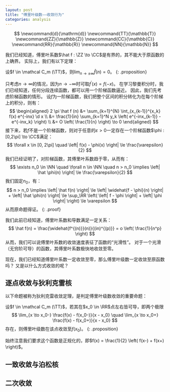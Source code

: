 ```yaml
---
layout: post
title: "傅里叶级数——收敛行为"
categories: analysis
---
```


$$
\newcommand{d}{\mathrm{d}}
\newcommand{TT}{\mathbb{T}}
\newcommand{ZZ}{\mathbb{Z}}
\newcommand{CC}{\mathbb{C}}
\newcommand{RR}{\mathbb{R}}
\newcommand{NN}{\mathbb{N}}
$$

我们已经知道，傅里叶系数$\hat f : \ZZ \to \CC$是有界的，其不能大于原函数的上确界。
实际上，我们有以下定理：

设$f \in \mathcal C_m (\TT)$，则$\lim_{n \to \pm \infty} \hat f (n) = 0$。
{: .proposition}

只考虑$n \to \infty$的情况，因为$n \to -\infty$时可取$f^\prime(x) = f(-x)$。
在学习黎曼积分时，我们已经知道，任何分段连续函数，都可以用一个阶梯函数逼近。
因此，我们先考虑阶梯函数的情形。
设$f$为一阶梯函数，我们把整个区间的积分转化为在每个阶梯上的积分，则有：
$$
\begin{aligned}
2 \pi \hat f (n)
&= \sum_{k=1}^{N} \int_{x_{k-1}}^{x_k} f(x) e^{-inx} \d x \\
&= \frac{1}{in} \sum_{k=1}^N y_k \left( e^{-inx_{k-1}} - e^{-inx_k} \right) \\
&= O \left( \frac{1}{n} \right) \to 0 
\end{aligned}
$$
接下来，若$f$不是一个阶梯函数，则对于任意的$\varepsilon > 0$一定存在一个阶梯函数$\phi : [0,2\pi] \to \CC$满足：
$$
\forall x \in [0, 2\pi] \quad \left| f(x) - \phi(x) \right| \le \frac{\varepsilon}{2}
$$
我们已经证明了，对阶梯函数，其傅里叶系数趋于零，从而有：
$$
\exists n_0 \in \NN \quad \forall n \in \NN \quad 
n > n_0 \implies \left| \hat \phi(n) \right| \le \frac{\varepsilon}{2}
$$
我们固定$n_0$，有：
$$
n > n_0 \implies \left| \hat f(n) \right|
\le \left| \widehat{f - \phi}(n) \right| + \left| \hat \phi(n) \right|
\le \sup_\RR \left( \left| f - \phi \right| + \left| \phi \right| \right)
\le \varepsilon
$$
从而原命题得证。
{: .proof}

我们此前已经知道，傅里叶系数和导数满足一定关系：
$$
\hat f(n) = \frac{\widehat{f^{(n)}}(n)}{(in)^{(p)}} = o \left( \frac{1}{n^p} \right)
$$
从而，我们可以说傅里叶系数的收敛速度表征了函数的“光滑性”。
对于一个光滑（无穷阶可导）的函数，其傅里叶系数极快地收敛至零。

现在，我们已经知道傅里叶系数一定收敛至零，那么傅里叶级数一定收敛至原函数吗？
又是以什么方式收敛的呢？

## 逐点收敛与狄利克雷核

以下命题被称为狄利克雷收敛定理，是判定傅里叶级数收敛的重要命题：

设$f \in \mathcal C_m (\TT)$，若其在$x_0 \in \RR$点左右皆可导，即两个极限
$$
\lim_{x \to x_0-} \frac{f(x) - f(x_0-)}{x - x_0} \quad
\lim_{x \to x_0+} \frac{f(x) - f(x_0+)}{x - x_0}
$$
存在，则傅里叶级数在该点收敛至$f(x_0)$。
{: .proposition}

始终注意我们要求这个函数是正规化的，即$f(x) = \frac{1}{2} \left( f(x-) + f(x+) \right)$。

## 一致收敛与泊松核

## 二次收敛
